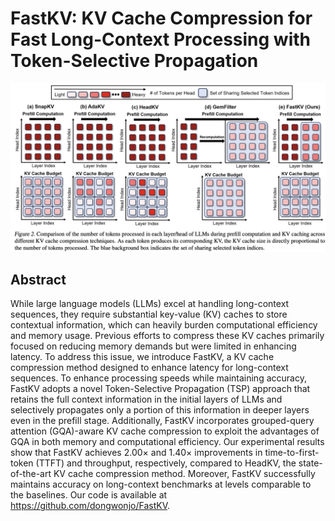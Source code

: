 # FastKV: KV Cache Compression for Fast Long-Context Processing with Token-Selective Propagation

![](fig2.png)

## Abstract

While large language models (LLMs) excel at handling long-context sequences,
they require substantial key-value (KV) caches to store contextual information,
which can heavily burden computational efficiency and memory usage. Previous
efforts to compress these KV caches primarily focused on reducing memory
demands but were limited in enhancing latency. To address this issue, we
introduce FastKV, a KV cache compression method designed to enhance latency for
long-context sequences. To enhance processing speeds while maintaining
accuracy, FastKV adopts a novel Token-Selective Propagation (TSP) approach that
retains the full context information in the initial layers of LLMs and
selectively propagates only a portion of this information in deeper layers even
in the prefill stage. Additionally, FastKV incorporates grouped-query attention
(GQA)-aware KV cache compression to exploit the advantages of GQA in both
memory and computational efficiency. Our experimental results show that FastKV
achieves 2.00$\times$ and 1.40$\times$ improvements in time-to-first-token
(TTFT) and throughput, respectively, compared to HeadKV, the state-of-the-art
KV cache compression method. Moreover, FastKV successfully maintains accuracy
on long-context benchmarks at levels comparable to the baselines. Our code is
available at https://github.com/dongwonjo/FastKV.


